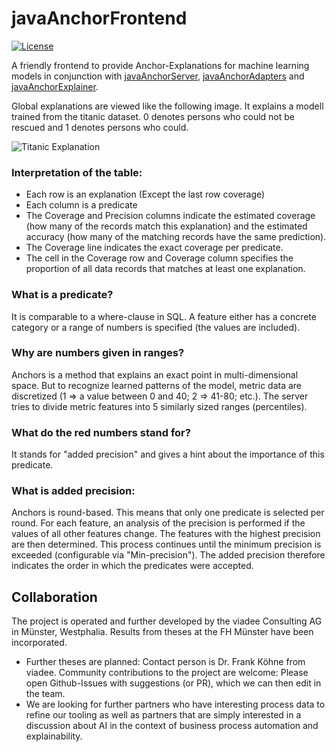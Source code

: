 # javaAnchorFrontend

[![License](https://img.shields.io/badge/License-BSD%203--Clause-blue.svg)](https://opensource.org/licenses/BSD-3-Clause)

A friendly frontend to provide Anchor-Explanations for machine learning models in conjunction with [javaAnchorServer](https://github.com/viadee/javaAnchorServer), [javaAnchorAdapters](https://github.com/viadee/javaAnchorAdapters) and [javaAnchorExplainer](https://github.com/viadee/javaAnchorExplainer).

Global explanations are viewed like the following image. It explains a modell trained from the titanic dataset. 0 denotes persons who could not be rescued and 1 denotes persons who could.

![Titanic Explanation](https://user-images.githubusercontent.com/5667523/51996301-bde31580-24b4-11e9-9c75-6205546d1463.png)

### Interpretation of the table:

- Each row is an explanation (Except the last row coverage)
- Each column is a predicate
- The Coverage and Precision columns indicate the estimated coverage (how many of the records match this explanation) and the estimated accuracy (how many of the matching records have the same prediction).
- The Coverage line indicates the exact coverage per predicate. 
- The cell in the Coverage row and Coverage column specifies the proportion of all data records that matches at least one explanation.

### What is a predicate?
It is comparable to a where-clause in SQL. A feature either has a concrete category or a range of numbers is specified (the values are included).

### Why are numbers given in ranges?
Anchors is a method that explains an exact point in multi-dimensional space. But to recognize learned patterns of the model, metric data are discretized (1 => a value between 0 and 40; 2 => 41-80; etc.). The server tries to divide metric features into 5 similarly sized ranges (percentiles).

### What do the red numbers stand for?
It stands for "added precision" and gives a hint about the importance of this predicate.

### What is added precision:
Anchors is round-based. This means that only one predicate is selected per round. For each feature, an analysis of the precision is performed if the values of all other features change. The features with the highest precision are then determined. This process continues until the minimum precision is exceeded (configurable via "Min-precision").
The added precision therefore indicates the order in which the predicates were accepted.

## Collaboration
The project is operated and further developed by the viadee Consulting AG in Münster, Westphalia. Results from theses at the FH Münster have been incorporated.

- Further theses are planned: Contact person is Dr. Frank Köhne from viadee. Community contributions to the project are welcome: Please open Github-Issues with suggestions (or PR), which we can then edit in the team.
- We are looking for further partners who have interesting process data to refine our tooling as well as partners that are simply interested in a discussion about AI in the context of business process automation and explainability.
